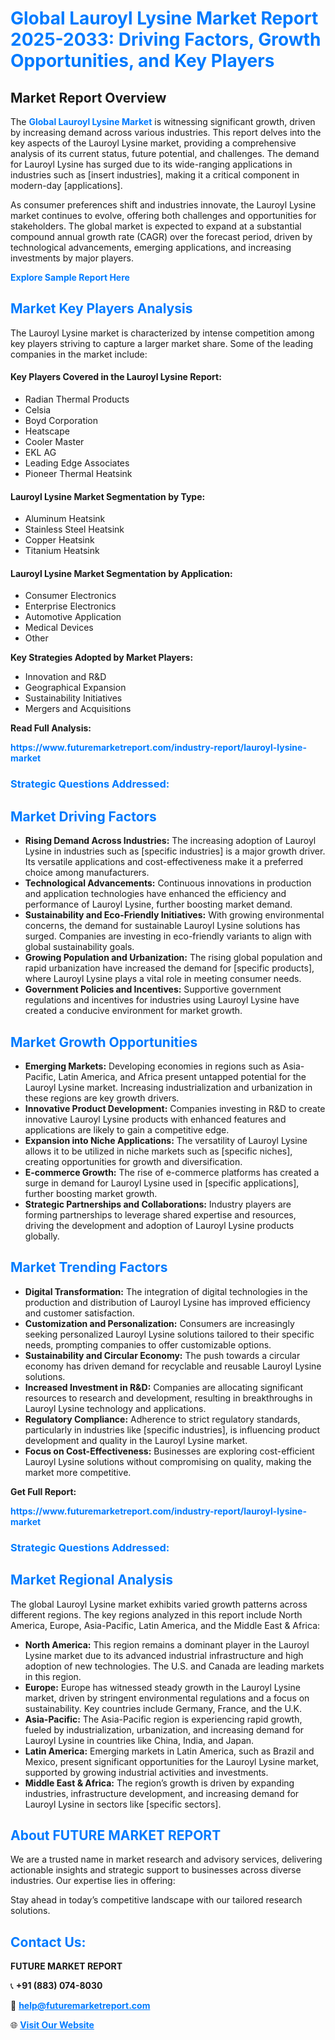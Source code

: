 <h1 style="color: #007BFF;">Global Lauroyl Lysine Market Report 2025-2033: Driving Factors, Growth Opportunities, and Key Players</h1>

<section id="overview">
<h2>Market Report Overview</h2>
<p>The <a href="https://www.futuremarketreport.com/industry-report/lauroyl-lysine-market" style="color: #007BFF; text-decoration: none;"><strong>Global Lauroyl Lysine Market</strong></a> is witnessing significant growth, driven by increasing demand across various industries. This report delves into the key aspects of the Lauroyl Lysine market, providing a comprehensive analysis of its current status, future potential, and challenges. The demand for Lauroyl Lysine has surged due to its wide-ranging applications in industries such as [insert industries], making it a critical component in modern-day [applications].</p>
<p>As consumer preferences shift and industries innovate, the Lauroyl Lysine market continues to evolve, offering both challenges and opportunities for stakeholders. The global market is expected to expand at a substantial compound annual growth rate (CAGR) over the forecast period, driven by technological advancements, emerging applications, and increasing investments by major players.</p>
</section>

<section id="overview">
<p><a href="https://www.futuremarketreport.com/request-sample/reportId=33370" style="color: #007BFF; text-decoration: none;"><strong>Explore Sample Report Here</strong></a></p>
</section>

<section id="key-players">
<h2 style="color: #007BFF;">Market Key Players Analysis</h2>
<p>The Lauroyl Lysine market is characterized by intense competition among key players striving to capture a larger market share. Some of the leading companies in the market include:</p>
<h4>Key Players Covered in the Lauroyl Lysine Report:</h4>
<ul><li>Radian Thermal Products</li><li>Celsia</li><li>Boyd Corporation</li><li>Heatscape</li><li>Cooler Master</li><li>EKL AG</li><li>Leading Edge Associates</li><li>Pioneer Thermal Heatsink</li></ul>
<h4>Lauroyl Lysine Market Segmentation by Type:</h4>
<ul><li>Aluminum Heatsink</li><li>Stainless Steel Heatsink</li><li>Copper Heatsink</li><li>Titanium Heatsink</li></ul>

<h4>Lauroyl Lysine Market Segmentation by Application:</h4>
<ul><li>Consumer Electronics</li><li>Enterprise Electronics</li><li>Automotive Application</li><li>Medical Devices</li><li>Other</li></ul>
<p><strong>Key Strategies Adopted by Market Players:</strong></p>
<ul>
<li>Innovation and R&D</li>
<li>Geographical Expansion</li>
<li>Sustainability Initiatives</li>
<li>Mergers and Acquisitions</li>
</ul>
</section>

<section>
<p><strong>Read Full Analysis: </strong></p><a href="https://www.futuremarketreport.com/industry-report/lauroyl-lysine-market" style="color: #007BFF; text-decoration: none;"><strong>https://www.futuremarketreport.com/industry-report/lauroyl-lysine-market</strong></a>
<h3 style="color: #007BFF;">Strategic Questions Addressed:</h3>
</section>

<section id="driving-factors">
<h2 style="color: #007BFF;">Market Driving Factors</h2>
<ul>
<li><strong>Rising Demand Across Industries:</strong> The increasing adoption of Lauroyl Lysine in industries such as [specific industries] is a major growth driver. Its versatile applications and cost-effectiveness make it a preferred choice among manufacturers.</li>
<li><strong>Technological Advancements:</strong> Continuous innovations in production and application technologies have enhanced the efficiency and performance of Lauroyl Lysine, further boosting market demand.</li>
<li><strong>Sustainability and Eco-Friendly Initiatives:</strong> With growing environmental concerns, the demand for sustainable Lauroyl Lysine solutions has surged. Companies are investing in eco-friendly variants to align with global sustainability goals.</li>
<li><strong>Growing Population and Urbanization:</strong> The rising global population and rapid urbanization have increased the demand for [specific products], where Lauroyl Lysine plays a vital role in meeting consumer needs.</li>
<li><strong>Government Policies and Incentives:</strong> Supportive government regulations and incentives for industries using Lauroyl Lysine have created a conducive environment for market growth.</li>
</ul>
</section>

<section id="growth-opportunities">
<h2 style="color: #007BFF;">Market Growth Opportunities</h2>
<ul>
<li><strong>Emerging Markets:</strong> Developing economies in regions such as Asia-Pacific, Latin America, and Africa present untapped potential for the Lauroyl Lysine market. Increasing industrialization and urbanization in these regions are key growth drivers.</li>
<li><strong>Innovative Product Development:</strong> Companies investing in R&D to create innovative Lauroyl Lysine products with enhanced features and applications are likely to gain a competitive edge.</li>
<li><strong>Expansion into Niche Applications:</strong> The versatility of Lauroyl Lysine allows it to be utilized in niche markets such as [specific niches], creating opportunities for growth and diversification.</li>
<li><strong>E-commerce Growth:</strong> The rise of e-commerce platforms has created a surge in demand for Lauroyl Lysine used in [specific applications], further boosting market growth.</li>
<li><strong>Strategic Partnerships and Collaborations:</strong> Industry players are forming partnerships to leverage shared expertise and resources, driving the development and adoption of Lauroyl Lysine products globally.</li>
</ul>
</section>

<section id="trending-factors">
<h2 style="color: #007BFF;">Market Trending Factors</h2>
<ul>
<li><strong>Digital Transformation:</strong> The integration of digital technologies in the production and distribution of Lauroyl Lysine has improved efficiency and customer satisfaction.</li>
<li><strong>Customization and Personalization:</strong> Consumers are increasingly seeking personalized Lauroyl Lysine solutions tailored to their specific needs, prompting companies to offer customizable options.</li>
<li><strong>Sustainability and Circular Economy:</strong> The push towards a circular economy has driven demand for recyclable and reusable Lauroyl Lysine solutions.</li>
<li><strong>Increased Investment in R&D:</strong> Companies are allocating significant resources to research and development, resulting in breakthroughs in Lauroyl Lysine technology and applications.</li>
<li><strong>Regulatory Compliance:</strong> Adherence to strict regulatory standards, particularly in industries like [specific industries], is influencing product development and quality in the Lauroyl Lysine market.</li>
<li><strong>Focus on Cost-Effectiveness:</strong> Businesses are exploring cost-efficient Lauroyl Lysine solutions without compromising on quality, making the market more competitive.</li>
</ul>
</section>

<section>
<p><strong>Get Full Report: </strong></p><a href="https://www.futuremarketreport.com/industry-report/lauroyl-lysine-market" style="color: #007BFF; text-decoration: none;"><strong>https://www.futuremarketreport.com/industry-report/lauroyl-lysine-market</strong></a>
<h3 style="color: #007BFF;">Strategic Questions Addressed:</h3>
</section>


<section id="regional-analysis">
<h2 style="color: #007BFF;">Market Regional Analysis</h2>
<p>The global Lauroyl Lysine market exhibits varied growth patterns across different regions. The key regions analyzed in this report include North America, Europe, Asia-Pacific, Latin America, and the Middle East & Africa:</p>
<ul>
<li><strong>North America:</strong> This region remains a dominant player in the Lauroyl Lysine market due to its advanced industrial infrastructure and high adoption of new technologies. The U.S. and Canada are leading markets in this region.</li>
<li><strong>Europe:</strong> Europe has witnessed steady growth in the Lauroyl Lysine market, driven by stringent environmental regulations and a focus on sustainability. Key countries include Germany, France, and the U.K.</li>
<li><strong>Asia-Pacific:</strong> The Asia-Pacific region is experiencing rapid growth, fueled by industrialization, urbanization, and increasing demand for Lauroyl Lysine in countries like China, India, and Japan.</li>
<li><strong>Latin America:</strong> Emerging markets in Latin America, such as Brazil and Mexico, present significant opportunities for the Lauroyl Lysine market, supported by growing industrial activities and investments.</li>
<li><strong>Middle East & Africa:</strong> The region’s growth is driven by expanding industries, infrastructure development, and increasing demand for Lauroyl Lysine in sectors like [specific sectors].</li>
</ul>
</section>

<footer>
<h2 style="color: #007BFF;">About FUTURE MARKET REPORT</h2>
<p>We are a trusted name in market research and advisory services, delivering actionable insights and strategic support to businesses across diverse industries. Our expertise lies in offering:</p>

<p>Stay ahead in today’s competitive landscape with our tailored research solutions.</p>

<h2 style="color: #007BFF;">Contact Us:</h2>
<p><strong>FUTURE MARKET REPORT</strong></p>
<p>📞 <strong>+91 (883) 074-8030</strong></p>
<p>📧 <strong><a href="mailto:help@futuremarketreport.com" style="color: #007BFF;">help@futuremarketreport.com</a></strong></p>
<p>🌐 <strong><a href="https://www.futuremarketreport.com/" style="color: #007BFF;">Visit Our Website</a></strong></p>
</footer>